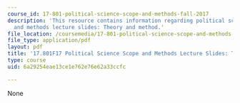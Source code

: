 ```yaml
---
course_id: 17-801-political-science-scope-and-methods-fall-2017
description: 'This resource contains information regarding political science scope
  and methods lecture slides: Theory and method.'
file_location: /coursemedia/17-801-political-science-scope-and-methods-fall-2017/6a29254eae13ce1e762e76e62a33ccfc_MIT17_801F17_Week2.pdf
file_type: application/pdf
layout: pdf
title: '17.801F17 Political Science Scope and Methods Lecture Slides: Theory and Method'
type: course
uid: 6a29254eae13ce1e762e76e62a33ccfc

---
```

None